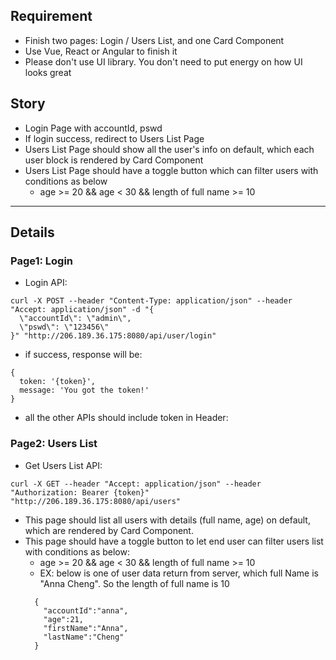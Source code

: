 ## Requirement
- Finish two pages: Login / Users List, and one Card Component
- Use Vue, React or Angular to finish it
- Please don't use UI library. You don't need to put energy on how UI looks great

## Story
- Login Page with accountId, pswd
- If login success, redirect to Users List Page
- Users List Page should show all the user's info on default, which each user block is rendered by Card Component
- Users List Page should have a toggle button which can filter users with conditions as below
  - age >= 20 && age < 30 && length of full name >= 10

---
## Details

### Page1: Login
- Login API:
```
curl -X POST --header "Content-Type: application/json" --header "Accept: application/json" -d "{
  \"accountId\": \"admin\",
  \"pswd\": \"123456\"
}" "http://206.189.36.175:8080/api/user/login"
```
- if success, response will be:
```
{
  token: '{token}',
  message: 'You got the token!'
}
```
- all the other APIs should include token in Header:

### Page2: Users List
- Get Users List API:
```
curl -X GET --header "Accept: application/json" --header "Authorization: Bearer {token}"  "http://206.189.36.175:8080/api/users"
```
- This page should list all users with details (full name, age) on default, which are rendered by Card Component.
- This page should have a toggle button to let end user can filter users list with conditions as below:
  - age >= 20 && age < 30 && length of full name >= 10
  - EX: below is one of user data return from server, which full Name is "Anna Cheng". So the length of full name is 10
  ```
    {
      "accountId":"anna",
      "age":21,
      "firstName":"Anna",
      "lastName":"Cheng"
    }
  ```